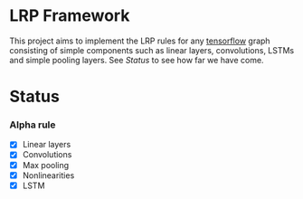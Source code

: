 # LRP Framework

This project aims to implement the LRP rules for any [tensorflow](https://www.tensorflow.org) graph consisting of simple components such as linear layers, convolutions, LSTMs and simple pooling layers. See *Status* to see how far we have come.

# Status
### Alpha rule
- [x] Linear layers
- [x] Convolutions
- [x] Max pooling
- [x] Nonlinearities
- [x] LSTM
